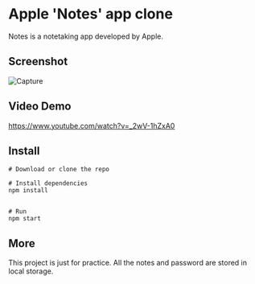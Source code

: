 # Apple 'Notes' app clone
Notes is a notetaking app developed by Apple.

## Screenshot

![Capture](https://user-images.githubusercontent.com/85205294/178161491-867c7faa-3b09-4a13-873c-2140adfbc126.PNG)


## Video Demo
https://www.youtube.com/watch?v=_2wV-1hZxA0



## Install
```
# Download or clone the repo

# Install dependencies
npm install


# Run
npm start
```

## More
This project is just for practice. All the notes and password are stored in local storage.


